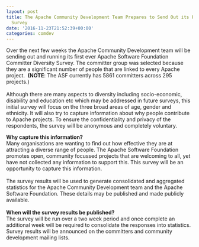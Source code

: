 ```yaml
---
layout: post
title: The Apache Community Development Team Prepares to Send Out its First Diversity
  Survey
date: '2016-11-23T21:52:39+00:00'
categories: comdev
---
```

<p>Over the next few weeks the Apache Community Development team will be sending out and running its first ever Apache Software Foundation Committer Diversity Survey. The committer group was selected because they are a significant number of people that are linked to every Apache project.&nbsp; <b>(NOTE</b>: The ASF currently has 5861 committers across 295 projects.)<br /><br />Although there are many aspects to diversity including socio-economic, disability and education etc which may be addressed in future surveys, this initial survey will focus on the three broad areas of age, gender and ethnicity. It will also try to capture information about why people contribute to Apache projects. To ensure the confidentiality and privacy of the respondents, the survey will be anonymous and completely voluntary.</p><b>Why capture this information?</b><br />Many organisations are wanting to find out how effective they are at attracting a diverse range of people. The Apache Software Foundation promotes open, community  focussed projects that are welcoming to all, yet have not collected any  information to support this. This survey will be an opportunity to capture this information.<br /><br />The survey results will be used to generate consolidated and aggregated statistics for the Apache Community Development team and the Apache Software Foundation. These details may be published and made publicly available.<br /> <br /> <b>When will the survey results be published?</b><br />The survey will be run over a two week period and once complete an additional week will be required to consolidate the responses into statistics. Survey results will be announced on the committers and community development mailing lists.
